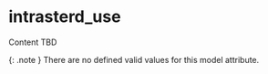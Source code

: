 # intrasterd_use
Content TBD


{: .note }
There are no defined valid values for this model attribute.
